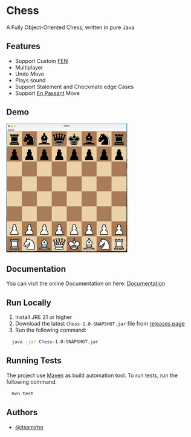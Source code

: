 
# Chess

A Fully Object-Oriented Chess, written in pure Java


## Features

- Support Custom [FEN](https://en.wikipedia.org/wiki/Forsyth–Edwards_Notation)
- Multiplayer
- Undo Move
- Plays sound
- Support Stalement and Checkmate edge Cases
- Support [En Passant](https://en.wikipedia.org/wiki/En_passant) Move


## Demo

![Demo](demo.gif)


## Documentation
You can visit the online Documentation on here: [Documentation](https://itsamirhn.github.io/Chess)


## Run Locally

1. Install JRE 21 or higher
2. Download the latest `Chess-1.0-SNAPSHOT.jar` file from [releases page](https://github.com/itsamirhn/Chess/releases)
3. Run the following command:
```bash
  java -jar Chess-1.0-SNAPSHOT.jar
```

## Running Tests

The project use [Maven](https://maven.apache.org/) as build automation tool. To run tests, run the following command:

```bash
  mvn test
```


## Authors

- [@itsamirhn](https://github.com/itsamirhn)

